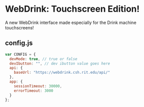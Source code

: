 WebDrink: Touchscreen Edition!
===

A new WebDrink interface made especially for the Drink machine touchscreens!

config.js
---

```javascript
var CONFIG = {
  devMode: true, // true or false
  devIbutton: "", // dev ibutton value goes here
  api: {
    baseUrl: "https://webdrink.csh.rit.edu/api/"
  },
  app: {
    sessionTimeout: 30000,
    errorTimeout: 3000
  }
};
```
